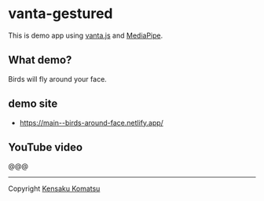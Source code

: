 # vanta-gestured

This is demo app using [vanta.js](https://www.vantajs.com) and [MediaPipe](https://mediapipe-studio.webapps.google.com/home).

## What demo?

Birds will fly around your face.

## demo site

* https://main--birds-around-face.netlify.app/

## YouTube video

@@@

---
Copyright [Kensaku Komatsu](https://twitter.com/komasshu)